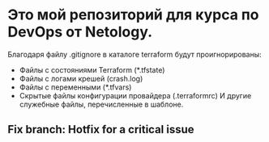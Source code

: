 # Это мой репозиторий для курса по DevOps от Netology.

Благодаря файлу .gitignore в каталоге terraform будут проигнорированы:
- Файлы с состояниями Terraform (*.tfstate)
- Файлы с логами крешей (crash.log)
- Файлы с переменными (*.tfvars)
- Скрытые файлы конфигурации провайдера (.terraformrc)
И другие служебные файлы, перечисленные в шаблоне.
## Fix branch: Hotfix for a critical issue
